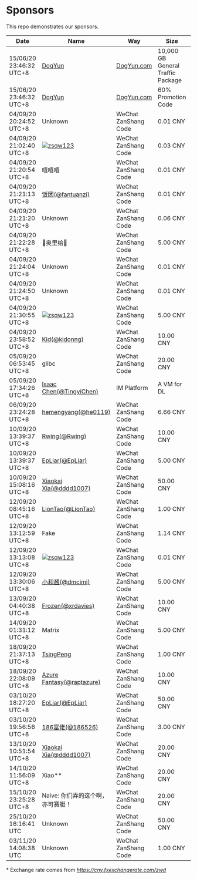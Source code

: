 # Sponsors

This repo demonstrates our sponsors.

| Date | Name | Way | Size | Transform* |
| ---- | ---- | --- | ---- | --------- |
| 15/06/20 23:46:32 UTC+8 | [DogYun](https://www.dogyun.com/) | [DogYun.com](https://www.dogyun.com/) | 10,000 GB General Traffic Package | N/A |
| 15/06/20 23:46:32 UTC+8 | [DogYun](https://www.dogyun.com/) | [DogYun.com](https://www.dogyun.com/) | 60% Promotion Code | N/A |
| 04/09/20 20:24:52 UTC+8 | Unknown | WeChat ZanShang Code | 0.01 CNY | 0.52893 ZWD |
| 04/09/20 21:02:40 UTC+8 | [![zsqw123](https://i.loli.net/2020/09/05/QewgymukHXVADUi.png)](https://github.com/zsqw123) | WeChat ZanShang Code | 0.03 CNY | 1.58716 ZWD |
| 04/09/20 21:20:54 UTC+8 | 嘻嘻嘻 | WeChat ZanShang Code | 0.01 CNY | 0.52893 ZWD |
| 04/09/20 21:21:13 UTC+8 | [饭团(@fantuanzi)](https://github.com/fantuanzi) | WeChat ZanShang Code | 0.01 CNY | 0.52893 ZWD |
| 04/09/20 21:21:20 UTC+8 | Unknown | WeChat ZanShang Code | 0.06 CNY | 3.17382 ZWD |
| 04/09/20 21:22:28 UTC+8 | 💩奥里给💩 | WeChat ZanShang Code | 5.00 CNY | 264.48492 ZWD |
| 04/09/20 21:24:04 UTC+8 | Unknown | WeChat ZanShang Code | 0.01 CNY | 0.52893 ZWD |
| 04/09/20 21:24:50 UTC+8 | Unknown | WeChat ZanShang Code | 0.01 CNY | 0.52893 ZWD |
| 04/09/20 21:30:55 UTC+8 | [![zsqw123](https://i.loli.net/2020/09/05/QewgymukHXVADUi.png)](https://github.com/zsqw123) | WeChat ZanShang Code | 5.00 CNY | 264.48492 ZWD |
| 04/09/20 23:58:52 UTC+8 | [Kid(@kidonng)](https://github.com/kidonng) | WeChat ZanShang Code | 10.00 CNY | 528.90026 ZWD |
| 05/09/20 06:53:45 UTC+8 | glibc | WeChat ZanShang Code | 20.00 CNY | 1057.80051 ZWD |
| 05/09/20 17:34:26 UTC+8 | [Isaac Chen(@TingyiChen)](https://github.com/TingyiChen) | IM Platform | A VM for DL | N/A |
| 06/09/20 23:24:28 UTC+8 | [hemengyang(@he0119)](https://github.com/he0119) | WeChat ZanShang Code | 6.66 CNY | 352.24757 ZWD |
| 10/09/20 13:39:37 UTC+8 | [Rwing(@Rwing)](https://github.com/Rwing) | WeChat ZanShang Code | 10.00 CNY | 529.18641 ZWD |
| 10/09/20 13:39:37 UTC+8 | [EpLiar(@EpLiar)](https://github.com/EpLiar) | WeChat ZanShang Code | 5.00 CNY | 264.5932 ZWD |
| 10/09/20 15:08:16 UTC+8 | [Xiaokai Xia(@dddd1007)](https://github.com/dddd1007) | WeChat ZanShang Code | 50.00 CNY | 2645.93203 ZWD |
| 12/09/20 08:45:16 UTC+8 | [LionTao(@LionTao)](https://github.com/LionTao) | WeChat ZanShang Code | 1.00 CNY | 52.95271 ZWD |
| 12/09/20 13:12:59 UTC+8 | Fake | WeChat ZanShang Code | 1.14 CNY | 60.36609 ZWD |
| 12/09/20 13:13:08 UTC+8 | [![zsqw123](https://i.loli.net/2020/09/05/QewgymukHXVADUi.png)](https://github.com/zsqw123) | WeChat ZanShang Code | 0.01 CNY | 0.52953 ZWD |
| 12/09/20 13:30:06 UTC+8 | [小和酱(@dmcimi)](https://github.com/dmcimi) | WeChat ZanShang Code | 5.00 CNY | 264.76355 ZWD |
| 13/09/20 04:40:38 UTC+8 | [Frozen(@xrdavies)](https://github.com/xrdavies) | WeChat ZanShang Code | 10.00 CNY | 529.5271 ZWD |
| 14/09/20 01:31:12 UTC+8 | Matrix | WeChat ZanShang Code | 5.00 CNY | 264.76355 ZWD |
| 18/09/20 21:37:13 UTC+8 | [TsingPeng](https://github.com/TsingPeng03) | WeChat ZanShang Code | 1.00 CNY | 52.95271 ZWD |
| 18/09/20 22:08:09 UTC+8 | [Azure Fantasy(@raptazure)](https://github.com/raptazure) | WeChat ZanShang Code | 10.00 CNY | 529.5271 ZWD |
| 03/10/20 18:27:20 UTC+8 | [EpLiar(@EpLiar)](https://github.com/EpLiar) | WeChat ZanShang Code | 50.00 CNY | 2664.75223 ZWD |
| 03/10/20 19:56:56 UTC+8 | [186富佬(@186526)](https://github.com/186526) | WeChat ZanShang Code | 3.00 CNY | 159.88537 ZWD |
| 13/10/20 10:51:54 UTC+8 | [Xiaokai Xia(@dddd1007)](https://github.com/dddd1007) | WeChat ZanShang Code | 20.00 CNY | 1072.83669 ZWD |
| 14/10/20 11:56:09 UTC+8 | Xiao** | WeChat ZanShang Code | 20.00 CNY | 1076.21851 ZWD |
| 15/10/20 23:25:28 UTC+8 | Naive: 你们弄的这个啊，亦可赛艇！ | WeChat ZanShang Code | 20.00 CNY | 1076.21851 ZWD |
| 25/10/20 16:16:41 UTC   | Unknown | WeChat ZanShang Code | 50.00 CNY | 2695.79727 ZWD |
| 03/11/20 14:08:38 UTC   | Unknown | WeChat ZanShang Code | 1.00 CNY | 54.39243 ZWD |
\* Exchange rate comes from *https://cny.fxexchangerate.com/zwd*
